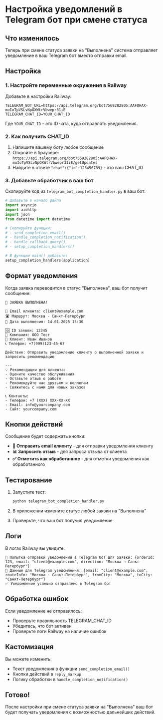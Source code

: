 # Настройка уведомлений в Telegram бот при смене статуса

## Что изменилось

Теперь при смене статуса заявки на "Выполнена" система отправляет уведомление в ваш Telegram бот вместо отправки email.

## Настройка

### 1. Настройте переменные окружения в Railway

Добавьте в настройки Railway:

```
TELEGRAM_BOT_URL=https://api.telegram.org/bot7569282805:AAFQHAX-moIoTpVSLvNpOXWtrVbwepr31iE
TELEGRAM_CHAT_ID=YOUR_CHAT_ID
```

Где `YOUR_CHAT_ID` - это ID чата, куда отправлять уведомления.

### 2. Как получить CHAT_ID

1. Напишите вашему боту любое сообщение
2. Откройте в браузере: `https://api.telegram.org/bot7569282805:AAFQHAX-moIoTpVSLvNpOXWtrVbwepr31iE/getUpdates`
3. Найдите в ответе `"chat":{"id":123456789}` - это ваш CHAT_ID

### 3. Добавьте обработчик в ваш бот

Скопируйте код из `telegram_bot_completion_handler.py` в ваш бот:

```python
# Добавьте в начало файла
import asyncio
import aiohttp
import json
from datetime import datetime

# Скопируйте функции:
# - send_completion_email()
# - handle_completion_notification()
# - handle_callback_query()
# - setup_completion_handlers()

# В функции main() добавьте:
setup_completion_handlers(application)
```

## Формат уведомления

Когда заявка переводится в статус "Выполнена", ваш бот получит сообщение:

```
🎉 ЗАЯВКА ВЫПОЛНЕНА!

📧 Email клиента: client@example.com
🛣️ Маршрут: Москва - Санкт-Петербург
📅 Дата выполнения: 14.01.2025 15:30

🆔 ID заявки: 12345
🏢 Компания: ООО Тест
👤 Клиент: Иван Иванов
📞 Телефон: +7(999)123-45-67

Действие: Отправить уведомление клиенту о выполненной заявке и запросить рекомендацию

---
💡 Рекомендации для клиента:
- Оцените качество обслуживания
- Оставьте отзыв о работе
- Рекомендуйте нас друзьям и коллегам
- Свяжитесь с нами для новых заказов

📞 Контакты:
- Телефон: +7 (XXX) XXX-XX-XX
- Email: info@yourcompany.com
- Сайт: yourcompany.com
```

## Кнопки действий

Сообщение будет содержать кнопки:

- **📧 Отправить email клиенту** - для отправки уведомления клиенту
- **📊 Запросить отзыв** - для запроса отзыва от клиента
- **✅ Отметить как обработанное** - для отметки уведомления как обработанного

## Тестирование

1. Запустите тест:
   ```bash
   python telegram_bot_completion_handler.py
   ```

2. В приложении измените статус любой заявки на "Выполнена"

3. Проверьте, что ваш бот получил уведомление

## Логи

В логах Railway вы увидите:

```
📱 Попытка отправки уведомления в Telegram бот для заявки: {orderId: 123, email: "client@example.com", direction: "Москва → Санкт-Петербург"}
📝 Данные для Telegram уведомления: {email: "client@example.com", routeInfo: "Москва - Санкт-Петербург", fromCity: "Москва", toCity: "Санкт-Петербург"}
✅ Уведомление успешно отправлено в Telegram бот
```

## Обработка ошибок

Если уведомление не отправилось:
- Проверьте правильность TELEGRAM_CHAT_ID
- Убедитесь, что бот активен
- Проверьте логи Railway на наличие ошибок

## Кастомизация

Вы можете изменить:
- Текст уведомления в функции `send_completion_email()`
- Кнопки действий в `reply_markup`
- Логику обработки в `handle_completion_notification()`

## Готово!

После настройки при смене статуса заявки на "Выполнена" ваш бот будет получать уведомления с возможностью дальнейших действий.
